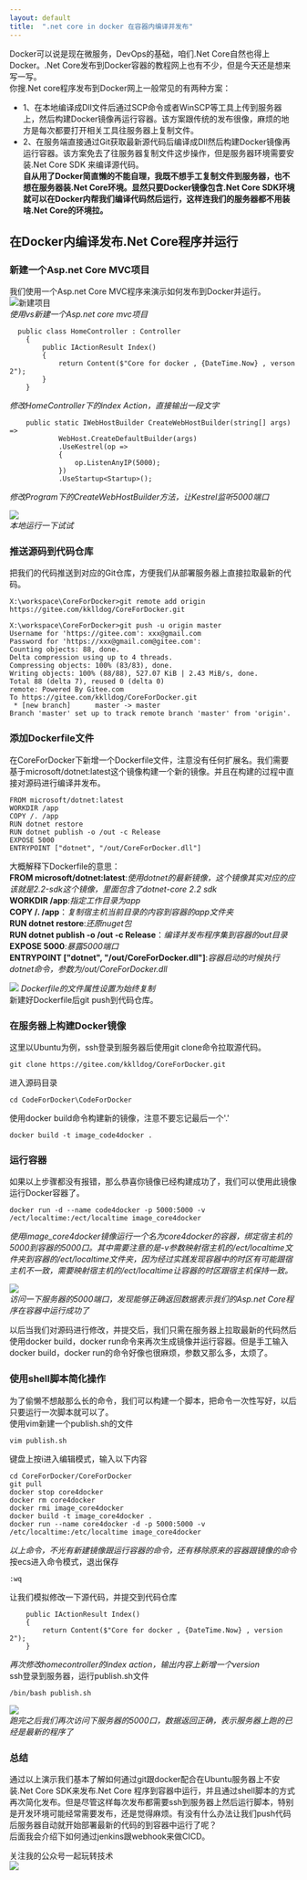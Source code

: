```yaml
---
layout: default
title:  ".net core in docker 在容器内编译并发布"
---
```

Docker可以说是现在微服务，DevOps的基础，咱们.Net Core自然也得上Docker。.Net Core发布到Docker容器的教程网上也有不少，但是今天还是想来写一写。   
你搜.Net core程序发布到Docker网上一般常见的有两种方案：
* 1、在本地编译成Dll文件后通过SCP命令或者WinSCP等工具上传到服务器上，然后构建Docker镜像再运行容器。该方案跟传统的发布很像，麻烦的地方是每次都要打开相关工具往服务器上复制文件。
* 2、在服务端直接通过Git获取最新源代码后编译成Dll然后构建Docker镜像再运行容器。该方案免去了往服务器复制文件这步操作，但是服务器环境需要安装.Net Core SDK 来编译源代码。   
**自从用了Docker简直懒的不能自理，我既不想手工复制文件到服务器，也不想在服务器装.Net Core环境。显然只要Docker镜像包含.Net Core SDK环境就可以在Docker内帮我们编译代码然后运行，这样连我们的服务器都不用装啥.Net Core的环境拉。**   
## 在Docker内编译发布.Net Core程序并运行
### 新建一个Asp.net Core MVC项目   
我们使用一个Asp.net Core MVC程序来演示如何发布到Docker并运行。
![新建项目](http://images.cnblogs.com/cnblogs_com/kklldog/1401672/o_20190219.jpg)   
*使用vs新建一个Asp.net core mvc项目*
```
  public class HomeController : Controller
    {
        public IActionResult Index()
        {
            return Content($"Core for docker , {DateTime.Now} , verson 2");
        }
    }
```
*修改HomeController下的index Action，直接输出一段文字*   
```
    public static IWebHostBuilder CreateWebHostBuilder(string[] args) =>
            WebHost.CreateDefaultBuilder(args)
            .UseKestrel(op =>
            {
                op.ListenAnyIP(5000);
            })
            .UseStartup<Startup>();
```
*修改Program下的CreateWebHostBuilder方法，让Kestrel监听5000端口*
   
![](http://images.cnblogs.com/cnblogs_com/kklldog/1401672/o_201902192.jpg)   
*本地运行一下试试*   
### 推送源码到代码仓库   
把我们的代码推送到对应的Git仓库，方便我们从部署服务器上直接拉取最新的代码。
```
X:\workspace\CoreForDocker>git remote add origin https://gitee.com/kklldog/CoreForDocker.git

X:\workspace\CoreForDocker>git push -u origin master
Username for 'https://gitee.com': xxx@gmail.com
Password for 'https://xxx@gmail.com@gitee.com':
Counting objects: 88, done.
Delta compression using up to 4 threads.
Compressing objects: 100% (83/83), done.
Writing objects: 100% (88/88), 527.07 KiB | 2.43 MiB/s, done.
Total 88 (delta 7), reused 0 (delta 0)
remote: Powered By Gitee.com
To https://gitee.com/kklldog/CoreForDocker.git
 * [new branch]      master -> master
Branch 'master' set up to track remote branch 'master' from 'origin'.
```
### 添加Dockerfile文件   
在CoreForDocker下新增一个Dockerfile文件，注意没有任何扩展名。我们需要基于microsoft/dotnet:latest这个镜像构建一个新的镜像。并且在构建的过程中直接对源码进行编译并发布。
```
FROM microsoft/dotnet:latest
WORKDIR /app
COPY /. /app
RUN dotnet restore
RUN dotnet publish -o /out -c Release
EXPOSE 5000
ENTRYPOINT ["dotnet", "/out/CoreForDocker.dll"]
```
大概解释下Dockerfile的意思：   
**FROM microsoft/dotnet:latest**:*使用dotnet的最新镜像，这个镜像其实对应的应该就是2.2-sdk这个镜像，里面包含了dotnet-core 2.2 sdk*   
**WORKDIR /app**:*指定工作目录为app*   
**COPY /. /app**：*复制宿主机当前目录的内容到容器的app文件夹*   
**RUN dotnet restore**:*还原nuget包*   
**RUN dotnet publish -o /out -c Release**：*编译并发布程序集到容器的out目录*   
**EXPOSE 5000**:*暴露5000端口*   
**ENTRYPOINT ["dotnet", "/out/CoreForDocker.dll"]**:*容器启动的时候执行dotnet命令，参数为/out/CoreForDocker.dll*   
   
![](http://images.cnblogs.com/cnblogs_com/kklldog/1401672/o_201902196.jpg)
*Dockerfile的文件属性设置为始终复制*   
新建好Dockerfile后git push到代码仓库。   
### 在服务器上构建Docker镜像   
这里以Ubuntu为例，ssh登录到服务器后使用git clone命令拉取源代码。
```
git clone https://gitee.com/kklldog/CoreForDocker.git
```
进入源码目录
```
cd CodeForDocker\CodeForDocker
```
使用docker build命令构建新的镜像，注意不要忘记最后一个'.'
```
docker build -t image_code4docker .
```
### 运行容器  
如果以上步骤都没有报错，那么恭喜你镜像已经构建成功了，我们可以使用此镜像运行Docker容器了。
```
docker run -d --name code4docker -p 5000:5000 -v /ect/localtime:/ect/localtime image_core4docker
```
*使用image_core4docker镜像运行一个名为core4docker的容器，绑定宿主机的5000到容器的5000口。其中需要注意的是-v参数映射宿主机的/ect/localtime文件夹到容器的/ect/localtime文件夹，因为经过实践发现容器中的时区有可能跟宿主机不一致，需要映射宿主机的/ect/localtime让容器的时区跟宿主机保持一致。*
     
![](http://images.cnblogs.com/cnblogs_com/kklldog/1401672/o_20190219160556.png)   
*访问一下服务器的5000端口，发现能够正确返回数据表示我们的Asp.net Core程序在容器中运行成功了*  
   
以后当我们对源码进行修改，并提交后，我们只需在服务器上拉取最新的代码然后使用docker build，docker run命令来再次生成镜像并运行容器。但是手工输入docker build，docker run的命令好像也很麻烦，参数又那么多，太烦了。
### 使用shell脚本简化操作   
为了偷懒不想敲那么长的命令，我们可以构建一个脚本，把命令一次性写好，以后只要运行一次脚本就可以了。   
使用vim新建一个publish.sh的文件
```
vim publish.sh
```
键盘上按i进入编辑模式，输入以下内容
```
cd CoreForDocker/CoreForDocker
git pull
docker stop core4docker
docker rm core4docker
docker rmi image_core4docker
docker build -t image_core4docker .
docker run --name core4docker -d -p 5000:5000 -v /etc/localtime:/etc/localtime image_core4docker

```
*以上命令，不光有新建镜像跟运行容器的命令，还有移除原来的容器跟镜像的命令*   
按ecs进入命令模式，退出保存
```
:wq
```
让我们模拟修改一下源代码，并提交到代码仓库
```
    public IActionResult Index()
    {
        return Content($"Core for docker , {DateTime.Now} , version 2");
    }
```
*再次修改homecontroller的index action，输出内容上新增一个version*   
ssh登录到服务器，运行publish.sh文件
```
/bin/bash publish.sh
```
![](http://images.cnblogs.com/cnblogs_com/kklldog/1401672/o_TIM%E5%9B%BE%E7%89%8720190219162655.png)   
*跑完之后我们再次访问下服务器的5000口，数据返回正确，表示服务器上跑的已经是最新的程序了*
### 总结
通过以上演示我们基本了解如何通过git跟docker配合在Ubuntu服务器上不安装.Net Core SDK来发布.Net Core 程序到容器中运行，并且通过shell脚本的方式再次简化发布。但是尽管这样每次发布都需要ssh到服务器上然后运行脚本，特别是开发环境可能经常需要发布，还是觉得麻烦。有没有什么办法让我们push代码后服务器自动就开始部署最新的代码的到容器中运行了呢？   
后面我会介绍下如何通过jenkins跟webhook来做CICD。
    
关注我的公众号一起玩转技术   
![](https://s1.ax1x.com/2020/06/29/NfQjds.jpg)